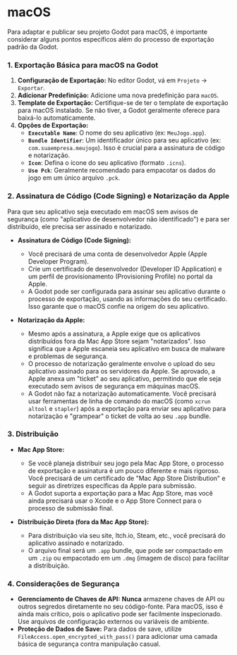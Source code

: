 # macOS

Para adaptar e publicar seu projeto Godot para macOS, é importante considerar alguns pontos específicos além do processo de exportação padrão da Godot.

### 1. Exportação Básica para macOS na Godot

1.  **Configuração de Exportação:** No editor Godot, vá em `Projeto` -> `Exportar`.
2.  **Adicionar Predefinição:** Adicione uma nova predefinição para `macOS`.
3.  **Template de Exportação:** Certifique-se de ter o template de exportação para macOS instalado. Se não tiver, a Godot geralmente oferece para baixá-lo automaticamente.
4.  **Opções de Exportação:**
    *   **`Executable Name`**: O nome do seu aplicativo (ex: `MeuJogo.app`).
    *   **`Bundle Identifier`**: Um identificador único para seu aplicativo (ex: `com.suaempresa.meujogo`). Isso é crucial para a assinatura de código e notarização.
    *   **`Icon`**: Defina o ícone do seu aplicativo (formato `.icns`).
    *   **`Use Pck`**: Geralmente recomendado para empacotar os dados do jogo em um único arquivo `.pck`.

### 2. Assinatura de Código (Code Signing) e Notarização da Apple

Para que seu aplicativo seja executado em macOS sem avisos de segurança (como "aplicativo de desenvolvedor não identificado") e para ser distribuído, ele precisa ser assinado e notarizado.

*   **Assinatura de Código (Code Signing):**
    *   Você precisará de uma conta de desenvolvedor Apple (Apple Developer Program).
    *   Crie um certificado de desenvolvedor (Developer ID Application) e um perfil de provisionamento (Provisioning Profile) no portal da Apple.
    *   A Godot pode ser configurada para assinar seu aplicativo durante o processo de exportação, usando as informações do seu certificado. Isso garante que o macOS confie na origem do seu aplicativo.

*   **Notarização da Apple:**
    *   Mesmo após a assinatura, a Apple exige que os aplicativos distribuídos fora da Mac App Store sejam "notarizados". Isso significa que a Apple escaneia seu aplicativo em busca de malware e problemas de segurança.
    *   O processo de notarização geralmente envolve o upload do seu aplicativo assinado para os servidores da Apple. Se aprovado, a Apple anexa um "ticket" ao seu aplicativo, permitindo que ele seja executado sem avisos de segurança em máquinas macOS.
    *   A Godot não faz a notarização automaticamente. Você precisará usar ferramentas de linha de comando do macOS (como `xcrun altool` e `stapler`) após a exportação para enviar seu aplicativo para notarização e "grampear" o ticket de volta ao seu `.app` bundle.

### 3. Distribuição

*   **Mac App Store:**
    *   Se você planeja distribuir seu jogo pela Mac App Store, o processo de exportação e assinatura é um pouco diferente e mais rigoroso. Você precisará de um certificado de "Mac App Store Distribution" e seguir as diretrizes específicas da Apple para submissão.
    *   A Godot suporta a exportação para a Mac App Store, mas você ainda precisará usar o Xcode e o App Store Connect para o processo de submissão final.

*   **Distribuição Direta (fora da Mac App Store):**
    *   Para distribuição via seu site, Itch.io, Steam, etc., você precisará do aplicativo assinado e notarizado.
    *   O arquivo final será um `.app` bundle, que pode ser compactado em um `.zip` ou empacotado em um `.dmg` (imagem de disco) para facilitar a distribuição.

### 4. Considerações de Segurança

*   **Gerenciamento de Chaves de API:** **Nunca** armazene chaves de API ou outros segredos diretamente no seu código-fonte. Para macOS, isso é ainda mais crítico, pois o aplicativo pode ser facilmente inspecionado. Use arquivos de configuração externos ou variáveis de ambiente.
*   **Proteção de Dados de Save:** Para dados de save, utilize `FileAccess.open_encrypted_with_pass()` para adicionar uma camada básica de segurança contra manipulação casual.
